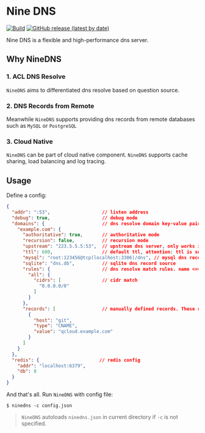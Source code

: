 # Nine DNS
[![Build](https://github.com/wintbiit/NineDNS/actions/workflows/build.yml/badge.svg)](https://github.com/wintbiit/NineDNS/actions/workflows/build.yml)
[![GitHub release (latest by date)](https://img.shields.io/github/v/release/wintbiit/NineDNS)](https://github.com/wintbiit/NineDNS/releases)

Nine DNS is a flexible and high-performance dns server.

## Why NineDNS
### 1. ACL DNS Resolve
`NineDNS` aims to differentiated dns resolve based on question source.

### 2. DNS Records from Remote
Meanwhile `NineDNS` supports providing dns records from remote databases such as `MySQL` or `PostgreSQL`

### 3. Cloud Native
`NineDNS` can be part of cloud native component. `NineDNS` supports cache sharing, load balancing and log tracing.

## Usage
Define a config:
```json
{
  "addr": ":53",                   // listen address
  "debug": true,                   // debug mode
  "domains": {                     // dns resolve domain key-value pairs. domain <===> resolve config
    "example.com": {
      "authoritative": true,       // authoritative mode
      "recursion": false,          // recursion mode
      "upstream": "223.5.5.5:53",  // upstream dns server, only works in recursion mode
      "ttl": 600,                  // default ttl, attention: ttl is server level, not record level. server re-fetch record source ttl
      "mysql": "root:123456@tcp(localhost:3306)/dns", // mysql dns record source
      "sqlite": "dns.db",          // sqlite dns record source
      "rules": {                   // dns resolve match rules. name <===> rule. Name is also used as table name in mysql record source
        "all": {
          "cidrs": [               // cidr match
            "0.0.0.0/0"
          ]
        }
      },
      "records": [                 // manually defined records. These records would overrider others
        {
          "host": "git",        
          "type": "CNAME",
          "value": "qcloud.example.com"
        }
      ]
    }
  },
  "redis": {                      // redis config
    "addr": "localhost:6379",
    "db": 8
  }
}
```

And that's all. Run `NineDNS` with config file:
```shell
$ ninedns -c config.json
```
> `NineDNS` autoloads `ninedns.json` in current directory if `-c` is not specified.